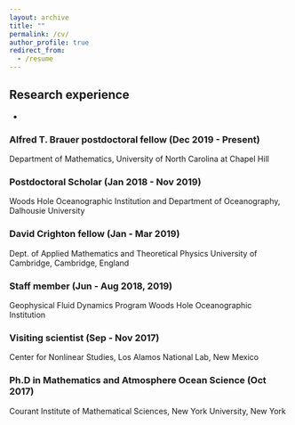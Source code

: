 ```yaml
---
layout: archive
title: ""
permalink: /cv/
author_profile: true
redirect_from: 
  - /resume
---
```


<!--{% include base_path %}
Here is a complete version of my [CV](https://qiuyang50.github.io/files/CV_QiuYang.pdf). -->

## Research experience

-

###  Alfred T. Brauer postdoctoral fellow (Dec 2019 - Present) 
 Department of Mathematics,
  University of North Carolina at Chapel Hill

### Postdoctoral Scholar (Jan 2018 - Nov 2019) 
 Woods Hole Oceanographic Institution and Department of Oceanography, Dalhousie University

### David Crighton fellow (Jan - Mar 2019)  
 Dept. of Applied Mathematics and Theoretical Physics University of Cambridge, Cambridge, England

### Staff member (Jun - Aug 2018, 2019)  
 Geophysical Fluid Dynamics Program Woods Hole Oceanographic Institution

### Visiting scientist (Sep - Nov 2017)  
 Center for Nonlinear Studies, Los Alamos National Lab, New Mexico

### Ph.D in Mathematics and Atmosphere Ocean Science (Oct 2017)
 Courant Institute of Mathematical Sciences, New York University, New York

<!-- Education
-
### (2012 fall--2017 spring) Ph.D. in Mathematics and Atmosphere and Ocean Sciences
* Center for Atmosphere Ocean Science, Courant Institute, New York University, NY, USA
* Thesis: Multi-Scale Models for the Scale Interaction of Organized Tropical Convection
* Thesis Advisor: Andrew J. Majda

### (2008 fall--2012 spring) B.S. in Applied Mathematics (major) and Physics (minor)
* Zhiyuan College, Shanghai Jiao Tong University, Shanghai, China
* Thesis: Optimal Transport of Water in the Biological Network
* Thesis Advisor: David Cai (Courant, NYU) and Dan Hu (SJTU)


Education
======
* B.S. in GitHub, GitHub University, 2012
* M.S. in Jekyll, GitHub University, 2014
* Ph.D in Version Control Theory, GitHub University, 2018 (expected)

Work experience
======
* Summer 2015: Research Assistant
  * Github University
  * Duties included: Tagging issues
  * Supervisor: Professor Git

* Fall 2015: Research Assistant
  * Github University
  * Duties included: Merging pull requests
  * Supervisor: Professor Hub
  
Skills
======
* Skill 1
* Skill 2
  * Sub-skill 2.1
  * Sub-skill 2.2
  * Sub-skill 2.3
* Skill 3

Publications
======
  <ul>{% for post in site.publications %}
    {% include archive-single-cv.html %}
  {% endfor %}</ul>
  
Talks
======
  <ul>{% for post in site.talks %}
    {% include archive-single-talk-cv.html %}
  {% endfor %}</ul>
  
Teaching
======
  <ul>{% for post in site.teaching %}
    {% include archive-single-cv.html %}
  {% endfor %}</ul>
  
Service and leadership
======
* Currently signed in to 43 different slack teams
-->
